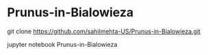 # Prunus-in-Bialowieza

git clone https://github.com/sahilmehta-US/Prunus-in-Bialowieza.git

jupyter notebook Prunus-in-Bialowieza
